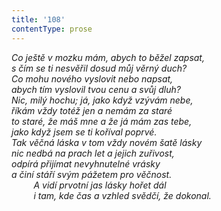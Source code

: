 ```yaml
---
title: '108'
contentType: prose
---
```


<section>

_Co ještě v mozku mám, abych to běžel zapsat,  
s čím se ti nesvěřil dosud můj věrný duch?  
Co mohu nového vyslovit nebo napsat,  
abych tím vyslovil tvou cenu a svůj dluh?  
Nic, milý hochu; já, jako když vzývám nebe,  
říkám vždy totéž jen a nemám za staré  
to staré, že máš mne a že já mám zas tebe,  
jako když jsem se ti koříval poprvé.  
Tak věčná láska v tom vždy novém šatě lásky  
nic nedbá na prach let a jejich zuřivost,  
odpírá přijímat nevyhnutelné vrásky  
a činí stáří svým pážetem pro věčnost.  
         A vidí prvotní jas lásky hořet dál  
         i tam, kde čas a vzhled svědčí, že dokonal._

</section>
